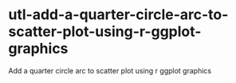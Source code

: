# utl-add-a-quarter-circle-arc-to-scatter-plot-using-r-ggplot-graphics
Add a quarter circle arc to scatter plot using r ggplot graphics
